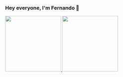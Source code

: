 ### Hey everyone, I'm Fernando 👋

 <div>
  <a href="https://github.com/fsuares">
  <img height="180em" src="https://github-readme-stats.vercel.app/api?username=fsuares&show_icons=true&theme=dark&include_all_commits=true&count_private=true"/>
  <img height="180em" src="https://github-readme-stats.vercel.app/api/top-langs/?username=fsuares&layout=compact&langs_count=7&theme=dark"/>
</div>
